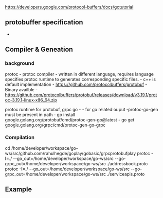 https://developers.google.com/protocol-buffers/docs/gotutorial

## protobuffer specification
- 


## Compiler & Geneation 

### background
protoc - protoc compiler
    - written in different language, requires language specifies protoc runtime to generates corresponding specific files.
    - c++ is default implementation - https://github.com/protocolbuffers/protobuf
    - Binary availble - https://github.com/protocolbuffers/protobuf/releases/download/v3.19.1/protoc-3.19.1-linux-x86_64.zip

protoc runtime for protobuf, grpc go - 
    - for go related ouput  -protoc-go-gen must be present in path
    - go install google.golang.org/protobuf/cmd/protoc-gen-go@latest
    - go get google.golang.org/grpc/cmd/protoc-gen-go-grpc


### Compilation 
cd /home/developer/workspace/go-ws/src/github.com/rahulhegde/goplay/gobasic/grpcprotobufplay
protoc -I=./ --go_out=/home/developer/workspace/go-ws/src --go-grpc_out=/home/developer/workspace/go-ws/src ./addressbook.proto
protoc -I=./ --go_out=/home/developer/workspace/go-ws/src --go-grpc_out=/home/developer/workspace/go-ws/src ./serviceapis.proto

## Example